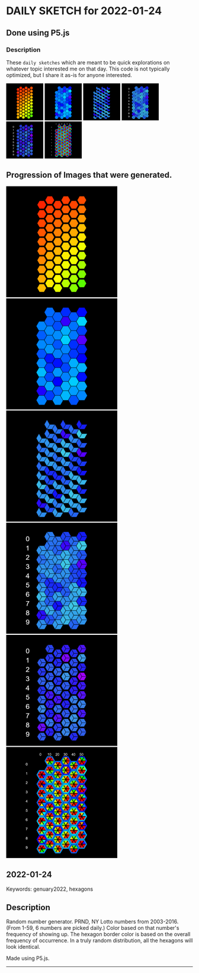 # DAILY SKETCH for 2022-01-24

## Done using P5.js

### Description

These `daily sketches` which are meant to be quick explorations     on whatever topic interested me on that day. This code is not typically optimized, but I share it as-is     for anyone interested.

<img src = 'images/keep_2022-01-24-16-25-37.png' width = '100'> <img src = 'images/keep_2022-01-24-16-30-47.png' width = '100'> <img src = 'images/keep_2022-01-24-16-42-48.png' width = '100'> <img src = 'images/keep_2022-01-24-16-48-47.png' width = '100'> <img src = 'images/keep_2022-01-24-16-52-44.png' width = '100'> <img src = 'images/keep_2022-01-25-09-58-07.png' width = '100'> 

## Progression of Images that were generated.

<img src = 'images/keep_2022-01-24-16-25-37.png' width = '300'> 
<img src = 'images/keep_2022-01-24-16-30-47.png' width = '300'> 
<img src = 'images/keep_2022-01-24-16-42-48.png' width = '300'> 
<img src = 'images/keep_2022-01-24-16-48-47.png' width = '300'> 
<img src = 'images/keep_2022-01-24-16-52-44.png' width = '300'> 
<img src = 'images/keep_2022-01-25-09-58-07.png' width = '300'> 




## 2022-01-24
Keywords: genuary2022, hexagons
 

## Description 

 Random number generator. PRND, NY Lotto numbers from 2003-2016. (From 1-59, 6 numbers are picked daily.)
 Color based on that number's frequency of showing up. The hexagon border color is based on the overall
 frequency of occurrence. In a truly random distribution, all the hexagons will look identical.
 

Made using P5.js. 

-----


